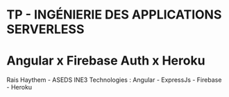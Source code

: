 # TP - INGÉNIERIE DES APPLICATIONS SERVERLESS
# Angular x Firebase Auth x Heroku
Rais Haythem - ASEDS INE3
Technologies : Angular - ExpressJs - Firebase - Heroku